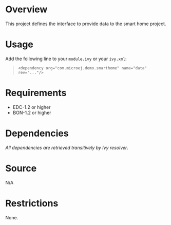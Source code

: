 # Overview
This project defines the interface to provide data to the smart home project.

# Usage
Add the following line to your `module.ivy` or your `ivy.xml`:
> `<dependency org="com.microej.demo.smarthome" name="data" rev="..."/>`

# Requirements
  - EDC-1.2 or higher
  - BON-1.2 or higher

# Dependencies
_All dependencies are retrieved transitively by Ivy resolver_.

# Source
N/A

# Restrictions
None.
